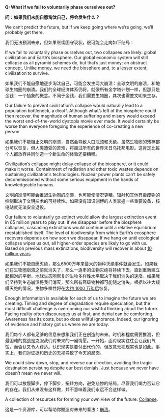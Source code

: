 **Q: What if we fail to voluntarily phase ourselves out?**

**问：如果我们未能自愿淘汰自己，将会发生什么？** 

We can’t predict the future, but if we keep going where we’re going, we’ll probably get there.

我们无法预测未来，但如果继续固守现状，很可能会走向如下结局：

If we fail to voluntarily phase ourselves out, two collapses are likely: global civilization and Earth’s biosphere. Our global economic system will still collapse as all pyramid schemes do, but that’s just money: an abstract concept. Unlike money, we need the biosphere and, to a lesser extent, civilization to survive.

如果我们不能自愿地逐步淘汰自己，可能会发生两大崩溃：全球文明的崩溃，和地球生物圈的崩溃。我们的全球经济体系仍将，就像所有金字塔计划一样，但那只是金钱：一个抽象的概念。不同于金钱，我们需要生物圈，其次也需要文明来生存。

Our failure to prevent civilization’s collapse would naturally lead to a population bottleneck, a dieoff. Although what’s left of the biosphere could then recover, the magnitude of human suffering and misery would exceed the worst end-of-the-world dystopia movie ever made. It would certainly be worse than everyone foregoing the experience of co-creating a new person.

如果我们不能阻止文明的崩溃，自然会导致人口瓶颈和灭绝。虽然生物圈的残存部分可以恢复，但人类遭受的苦难，将超过所有的世界末日乌托邦电影。这肯定比每个人都放弃共同创造一个新生命的体验还要糟糕。

Civilization’s collapse might delay collapse of the biosphere, or it could make it worse. Containment of radiation and other toxic wastes depends on sustaining civilization’s technologies. Nuclear power plants can’t be safely decommissioned without some serious equipment in the hands of knowledgeable humans.

文明的崩溃可能会推迟生物圈的崩溃，也可能使情况更糟。辐射和其他有毒废物的控制取决于文明技术的可持续性。如果没有知识渊博的人类掌握一些重要设备，核电站就无法安全退役。

Our failure to voluntarily go extinct would allow the largest extinction event in 65 million years to play out. If we disappear before the biosphere collapses, cascading extinctions would continue until a relative equilibrium reestablished itself. The level of biodiversity from which Earth’s ecosphere recovers depends on how soon we disappear. If we hang on until ecological collapse wipes us out, all higher-order species are likely to go with us. Based on previous mass extinctions, biodiversity will recover in about [10 million years](http://rspb.royalsocietypublishing.org/content/267/1450/1301.short).

如果我们不能自愿灭绝，那么6500万年来最大的物种灭绝事件就会发生。如果我们在生物圈崩溃之前就消失了，那么一连串的生物灭绝将持续下去，直到重新建立起相对的平衡。地球生态圈恢复的生物多样性水平取决于我们消失的速度。如果我们坚持到生态崩溃将我们消灭，那么所有高级物种都可能随之消失。根据以往大规模灭绝的情况，生物多样性将在[大约 1000 万年后](http://rspb.royalsocietypublishing.org/content/267/1450/1301.short)恢复。

Enough information is available for each of us to imagine the future we are creating. Timing and degree of degradation require speculation, but the most difficult challenge is overcoming our wishful thinking about the future. Facing reality often discourages us at first, and denial can be comforting. Awareness has its costs, but so does willful ignorance. Indeed, our ignoring of evidence and history got us where we are today.

我们每个人都有足够的信息来想象我们正在创造的未来。时机和程度需要推测，但最困难的挑战是克服我们对未来的一厢情愿。一开始，面对现实往往会让我们气馁，而否认又令人舒适。认识现实是要付出代价的，但故意无视现实也是如此。事实上，我们对证据和历史的无视导致了今天的局面。

We could slow down, stop, and reverse our direction, avoiding the tragic destination persisting despite our best denials. Just because we never have doesn’t mean we never will.

我们可以放慢脚步，停下脚步，扭转方向，避免悲惨的结局，尽管我们竭力否认它的存在。我们从来没有这样做，并不意味着我们永远不会这样做。

A collection of resources for forming your own view of the future: [Collapse](https://www.vhemt.org/collapse.htm). 

这是一个资源库，可以帮助你塑造对未来的看法：[崩溃](https://www.vhemt.org/collapse.htm)。

